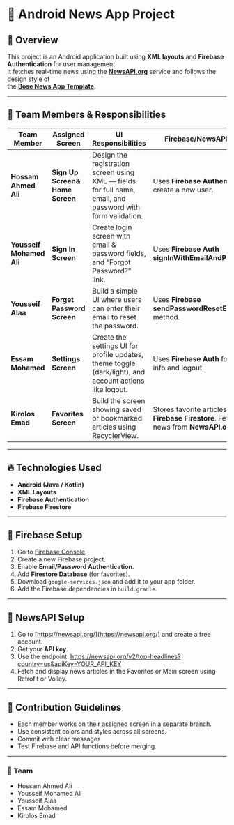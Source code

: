 # 📰 Android News App Project

## 📱 Overview
This project is an Android application built using **XML layouts** and **Firebase Authentication** for user management.  
It fetches real-time news using the **[NewsAPI.org](https://newsapi.org/)** service and follows the design style of  
the **[Bose News App Template](https://preview.themeforest.net/item/bose-new-publishing-app-template-in-html-5-framework-7/full_screen_preview/26131742)**.

---

## 👥 Team Members & Responsibilities

| Team Member | Assigned Screen | UI Responsibilities | Firebase/NewsAPI Usage |
|--------------|----------------|---------------------|------------------------|
| **Hossam Ahmed Ali** | **Sign Up Screen& Home Screen** | Design the registration screen using XML — fields for full name, email, and password with form validation. | Uses **Firebase Authentication** to create a new user. |
| **Yousseif Mohamed Ali** | **Sign In Screen** | Create login screen with email & password fields, and “Forgot Password?” link. | Uses **Firebase Auth signInWithEmailAndPassword()**. |
| **Yousseif Alaa** | **Forget Password Screen** | Build a simple UI where users can enter their email to reset the password. | Uses **Firebase sendPasswordResetEmail()** method. |
| **Essam Mohamed** | **Settings Screen** | Create the settings UI for profile updates, theme toggle (dark/light), and account actions like logout. | Uses **Firebase Auth** for profile info and logout. |
| **Kirolos Emad** | **Favorites Screen** | Build the screen showing saved or bookmarked articles using RecyclerView. | Stores favorite articles in **Firebase Firestore**. Fetches news from **NewsAPI.org**. |

---

## 🔥 Technologies Used

- **Android (Java / Kotlin)**
- **XML Layouts**
- **Firebase Authentication**
- **Firebase Firestore**
---
## 🔑 Firebase Setup

1. Go to [Firebase Console](https://console.firebase.google.com/).
2. Create a new Firebase project.
3. Enable **Email/Password Authentication**.
4. Add **Firestore Database** (for favorites).
5. Download `google-services.json` and add it to your app folder.
6. Add the Firebase dependencies in `build.gradle`.

---

## 📰 NewsAPI Setup

1. Go to [https://newsapi.org/](https://newsapi.org/) and create a free account.
2. Get your **API key**.
3. Use the endpoint: https://newsapi.org/v2/top-headlines?country=us&apiKey=YOUR_API_KEY
4. Fetch and display news articles in the Favorites or Main screen using Retrofit or Volley.

---
## 🚀 Contribution Guidelines

- Each member works on their assigned screen in a separate branch.
- Use consistent colors and styles across all screens.
- Commit with clear messages
- Test Firebase and API functions before merging.

---

### 👥 Team
- Hossam Ahmed Ali  
- Yousseif Mohamed Ali  
- Yousseif Alaa  
- Essam Mohamed  
- Kirolos Emad
